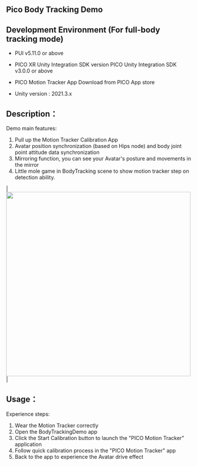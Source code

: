 ## Pico Body Tracking Demo

## Development Environment (For full-body tracking mode)
- PUI v5.11.0 or above

- PICO XR Unity Integration SDK version
PICO Unity Integration SDK v3.0.0 or above

- PICO Motion Tracker App
Download from PICO App store

- Unity version : 2021.3.x

## Description：

Demo main features:
1. Pull up the Motion Tracker Calibration App
2. Avatar position synchronization (based on Hips node) and body joint point attitude data synchronization
3. Mirroring function, you can see your Avatar's posture and movements in the mirror
4. Little mole game in BodyTracking scene to show motion tracker step on detection ability.

|<img src="./Unity_mole.gif" width="500"> |

## Usage：
Experience steps:
1. Wear the Motion Tracker correctly
2. Open the BodyTrackingDemo app
  1. Click the Start Calibration button to launch the "PICO Motion Tracker" application
  2. Follow quick calibration process in the "PICO Motion Tracker" app
  3. Back to the app to experience the Avatar drive effect

